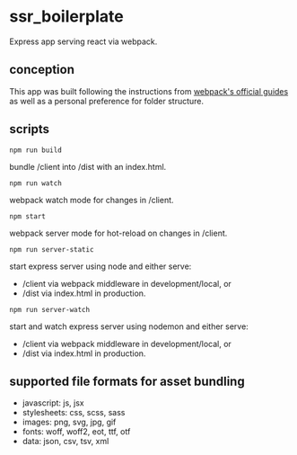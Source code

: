 # ssr_boilerplate

Express app serving react via webpack.

## conception

This app was built following the instructions from [webpack's official guides](https://webpack.js.org/guides/) as well as a personal preference for folder structure.

## scripts

`npm run build`

bundle /client into /dist with an index.html.

`npm run watch`

webpack watch mode for changes in /client.

`npm start`

webpack server mode for hot-reload on changes in /client.

`npm run server-static`

start express server using node and either serve:

- /client via webpack middleware in development/local, or
- /dist via index.html in production.

`npm run server-watch`

start and watch express server using nodemon and either serve:

- /client via webpack middleware in development/local, or
- /dist via index.html in production.

## supported file formats for asset bundling

- javascript: js, jsx
- stylesheets: css, scss, sass
- images: png, svg, jpg, gif
- fonts: woff, woff2, eot, ttf, otf
- data: json, csv, tsv, xml
